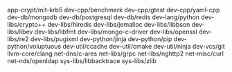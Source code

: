 app-crypt/mit-krb5
dev-cpp/benchmark
dev-cpp/gtest
dev-cpp/yaml-cpp
dev-db/mongodb
dev-db/postgresql
dev-db/redis
dev-lang/python
dev-libs/crypto++
dev-libs/hiredis
dev-libs/jemalloc
dev-libs/libbson
dev-libs/libev
dev-libs/libfmt
dev-libs/mongo-c-driver
dev-libs/openssl
dev-libs/re2
dev-libs/pugixml
dev-python/jinja
dev-python/pip
dev-python/voluptuous
dev-util/ccache
dev-util/cmake
dev-util/ninja
dev-vcs/git
llvm-core/clang
net-dns/c-ares
net-libs/grpc
net-libs/nghttp2
net-misc/curl
net-nds/openldap
sys-libs/libbacktrace
sys-libs/zlib
